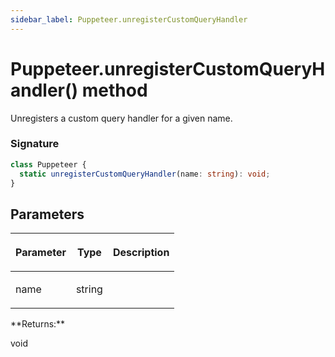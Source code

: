 ```yaml
---
sidebar_label: Puppeteer.unregisterCustomQueryHandler
---
```


# Puppeteer.unregisterCustomQueryHandler() method

Unregisters a custom query handler for a given name.

### Signature

```typescript
class Puppeteer {
  static unregisterCustomQueryHandler(name: string): void;
}
```

## Parameters

<table><thead><tr><th>

Parameter

</th><th>

Type

</th><th>

Description

</th></tr></thead>
<tbody><tr><td>

name

</td><td>

string

</td><td>

</td></tr>
</tbody></table>
**Returns:**

void
